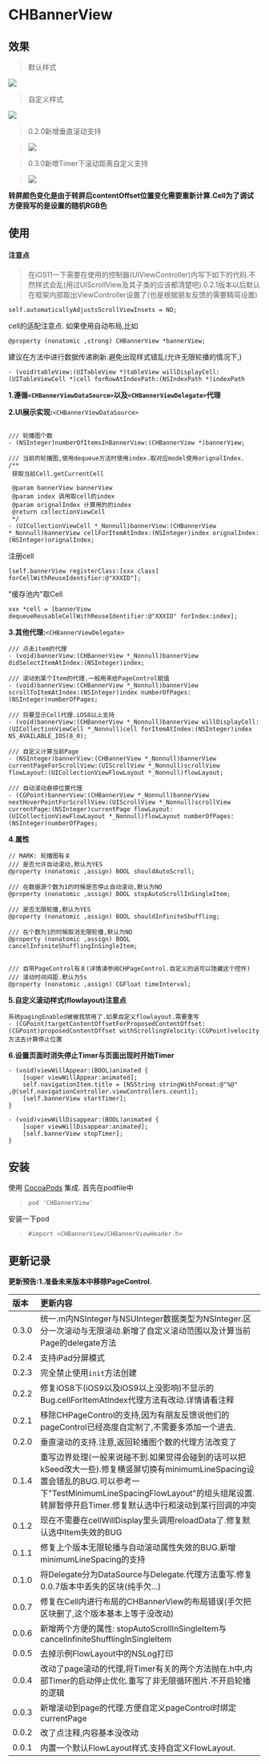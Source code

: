 # CHBannerView

## 效果

> 默认样式

![](https://github.com/MeteoriteMan/Assets/blob/master/gif/CHBannerView-%E9%BB%98%E8%AE%A4%E6%A0%B7%E5%BC%8FDemo.gif?raw=true)

> 自定义样式

![](https://github.com/MeteoriteMan/Assets/blob/master/gif/CHBannerView-%E8%87%AA%E5%AE%9A%E4%B9%89%E6%A0%B7%E5%BC%8FDemo.gif?raw=true)

> 0.2.0新增垂直滚动支持

>![](https://github.com/MeteoriteMan/Assets/blob/master/gif/CHBannerView-VerticalScroll.gif?raw=true)

> 0.3.0新增Timer下滚动距离自定义支持

>![](https://github.com/MeteoriteMan/Assets/blob/master/gif/CHBannerView-Demo-iPhone%20X.gif?raw=true)

**转屏颜色变化是由于转屏后contentOffset位置变化需要重新计算.Cell为了调试方便我写的是设置的随机RGB色**

## 使用

#### 注意点

> 在iOS11一下需要在使用的控制器(UIViewController)内写下如下的代码.不然样式会乱(用过UIScrollView及其子类的应该都清楚吧).0.2.1版本以后默认在框架内部取出ViewController设置了(也是根据朋友反馈的需要精简设置)

```
self.automaticallyAdjustsScrollViewInsets = NO;
```

cell的适配注意点.
如果使用自动布局,比如
```
@property (nonatomic ,strong) CHBannerView *bannerView;
```
建议在方法中进行数据传递刷新.避免出现样式错乱(允许无限轮播的情况下,)
```
- (void)tableView:(UITableView *)tableView willDisplayCell:(UITableViewCell *)cell forRowAtIndexPath:(NSIndexPath *)indexPath
```

**1.遵循`<CHBannerViewDataSource>`以及`<CHBannerViewDelegate>`代理**

**2.UI展示实现:**`<CHBannerViewDataSource> `

```

/// 轮播图个数
- (NSInteger)numberOfItemsInBannerView:(CHBannerView *)bannerView;

/// 当前的轮播图,使用dequeue方法时使用index.取对应model使用orignalIndex.
/**
 获取当前Cell.getCurrentCell

 @param bannerView bannerView
 @param index 调用取cell的index
 @param orignalIndex 计算用的的index
 @return collectionViewCell
 */
- (UICollectionViewCell *_Nonnull)bannerView:(CHBannerView *_Nonnull)bannerView cellForItemAtIndex:(NSInteger)index orignalIndex:(NSInteger)orignalIndex;

```

注册cell
```
[self.bannerView registerClass:[xxx class] forCellWithReuseIdentifier:@"XXXID"];
```

"缓存池内"取Cell
```
xxx *cell = [bannerView dequeueReusableCellWithReuseIdentifier:@"XXXID" forIndex:index];
```

**3.其他代理:**`<CHBannerViewDelegate>`

```
/// 点击item的代理
- (void)bannerView:(CHBannerView *_Nonnull)bannerView didSelectItemAtIndex:(NSInteger)index;

/// 滚动到某个Item的代理.一般用来给PageControl赋值
- (void)bannerView:(CHBannerView *_Nonnull)bannerView scrollToItemAtIndex:(NSInteger)index numberOfPages:(NSInteger)numberOfPages;

/// 将要显示Cell代理.iOS8以上支持
- (void)bannerView:(CHBannerView *_Nonnull)bannerView willDisplayCell:(UICollectionViewCell *_Nonnull)cell forItemAtIndex:(NSInteger)index NS_AVAILABLE_IOS(8_0);

/// 自定义计算当前Page
- (NSInteger)bannerView:(CHBannerView *_Nonnull)bannerView currentPageForScrollView:(UIScrollView *_Nonnull)scrollView flowLayout:(UICollectionViewFlowLayout *_Nonnull)flowLayout;

/// 自动滚动悬停位置代理
- (CGPoint)bannerView:(CHBannerView *_Nonnull)bannerView nextHoverPointForScrollView:(UIScrollView *_Nonnull)scrollView currentPage:(NSInteger)currentPage flowLayout:(UICollectionViewFlowLayout *_Nonnull)flowLayout numberOfPages:(NSInteger)numberOfPages;

```

**4.属性**

```
// MARK: 轮播图有关
/// 是否允许自动滚动,默认为YES
@property (nonatomic ,assign) BOOL shouldAutoScroll;

/// 在数据源个数为1的时候是否停止自动滚动,默认为NO
@property (nonatomic ,assign) BOOL stopAutoScrollInSingleItem;

/// 是否无限轮播,默认为YES
@property (nonatomic ,assign) BOOL shouldInfiniteShuffling;

/// 在个数为1的时候取消无限轮播,默认为NO
@property (nonatomic ,assign) BOOL cancelInfiniteShufflingInSingleItem;


/// 自带PageControl有关(详情请参阅CHPageControl.自定义的话可以隐藏这个控件)
/// 滚动时间间距.默认为5s
@property (nonatomic ,assign) CGFloat timeInterval;

```

**5.自定义滚动样式(flowlayout)注意点**

```
系统pagingEnabled被被我禁用了.如果自定义flowlayout.需要重写
- (CGPoint)targetContentOffsetForProposedContentOffset:(CGPoint)proposedContentOffset withScrollingVelocity:(CGPoint)velocity
方法去计算停止位置
```

**6.设置页面时消失停止Timer与页面出现时开始Timer**

```
- (void)viewWillAppear:(BOOL)animated {
    [super viewWillAppear:animated];
    self.navigationItem.title = [NSString stringWithFormat:@"%@" ,@(self.navigationController.viewControllers.count)];
    [self.bannerView startTimer];
}

- (void)viewWillDisappear:(BOOL)animated {
    [super viewWillDisappear:animated];
    [self.bannerView stopTimer];
}
```


## 安装

使用 [CocoaPods](http://www.cocoapods.com/) 集成.
首先在podfile中
>`pod 'CHBannerView'`

安装一下pod

>`#import <CHBannerView/CHBannerViewHeader.h>`

## 更新记录

**更新预告:1.准备未来版本中移除PageControl.**

|版本|更新内容|
|:--|:--|
|0.3.0|统一.m内NSInteger与NSUInteger数据类型为NSInteger.区分一次滚动与无限滚动.新增了自定义滚动范围以及计算当前Page的delegate方法|
|0.2.4|支持iPad分屏模式|
|0.2.3|完全禁止使用`init`方法创建|
|0.2.2|修复iOS8下(iOS9以及iOS9以上没影响)不显示的Bug.cellForItemAtIndex代理方法有改动.详情请看注释|
|0.2.1|移除CHPageControl的支持,因为有朋友反馈说他们的pageControl已经高度自定制了,不需要多添加一个进去.|
|0.2.0|垂直滚动的支持.注意,返回轮播图个数的代理方法改变了|
|0.1.4|重写边界处理(一般来说碰不到.如果觉得会碰到的话可以把kSeed改大一些).修复横竖屏切换有minimumLineSpacing设置会错乱的BUG.可以参考一下"TestMinimumLineSpacingFlowLayout"的组头组尾设置.转屏暂停开启Timer.修复默认选中行和滚动到某行回调的冲突|
|0.1.2|现在不需要在cellWillDisplay里头调用reloadData了.修复默认选中Item失效的BUG|
|0.1.1|修复上个版本无限轮播与自动滚动属性失效的BUG.新增minimumLineSpacing的支持|
|0.1.0|将Delegate分为DataSource与Delegate.代理方法重写.修复0.0.7版本中丢失的区块(纯手欠...)|
|0.0.7|修复在Cell内进行布局的CHBannerView的布局错误(手欠把区块删了,这个版本基本上等于没改动)|
|0.0.6|新增两个方便的属性: stopAutoScrollInSingleItem与cancelInfiniteShufflingInSingleItem |
|0.0.5|去掉示例FlowLayout中的NSLog打印|
|0.0.4|改动了page滚动的代理,将Timer有关的两个方法抛在.h中,内部Timer的启动停止优化.重写了非无限循环图片.不开启轮播的逻辑|
|0.0.3|新增滚动到page的代理.方便自定义pageControl时绑定currentPage|
|0.0.2|改了点注释,内容基本没改动|
|0.0.1|内置一个默认FlowLayout样式.支持自定义FlowLayout.|